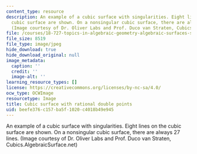 ```yaml
---
content_type: resource
description: An example of a cubic surface with singularities. Eight lines on the
  cubic surface are shown. On a nonsingular cubic surface, there are always 27 lines.
  (Image courtesy of Dr. Oliver Labs and Prof. Duco van Straten, Cubics.AlgebraicSurface.net)
file: /courses/18-727-topics-in-algebraic-geometry-algebraic-surfaces-spring-2008/beefe376c157ba5f1020c4018b49e945_18-727s06-th.jpg
file_size: 8519
file_type: image/jpeg
hide_download: true
hide_download_original: null
image_metadata:
  caption: ''
  credit: ''
  image-alt: ''
learning_resource_types: []
license: https://creativecommons.org/licenses/by-nc-sa/4.0/
ocw_type: OCWImage
resourcetype: Image
title: Cubic surface with rational double points
uid: beefe376-c157-ba5f-1020-c4018b49e945
---
```

An example of a cubic surface with singularities. Eight lines on the cubic surface are shown. On a nonsingular cubic surface, there are always 27 lines. (Image courtesy of Dr. Oliver Labs and Prof. Duco van Straten, Cubics.AlgebraicSurface.net)